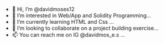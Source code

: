 - 👋 Hi, I’m @davidmoses12
- 👀 I’m interested in Web/App and Solidity Programming...
- 🌱 I’m currently learning HTML and Css ...
- 💞️ I’m looking to collaborate on a project building exercise...
- 📫 You can reach me on IG @davidmos_e.s ...

<!---
davidmoses12/davidmoses12 is a ✨ special ✨ repository because its `README.md` (this file) appears on your GitHub profile.
You can click the Preview link to take a look at your changes.
--->
